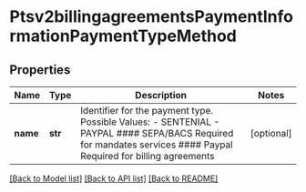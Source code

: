 # Ptsv2billingagreementsPaymentInformationPaymentTypeMethod

## Properties
Name | Type | Description | Notes
------------ | ------------- | ------------- | -------------
**name** | **str** | Identifier for the payment type. Possible Values:    - SENTENIAL   - PAYPAL #### SEPA/BACS Required for mandates services #### Paypal Required for billing agreements  | [optional] 

[[Back to Model list]](../README.md#documentation-for-models) [[Back to API list]](../README.md#documentation-for-api-endpoints) [[Back to README]](../README.md)


